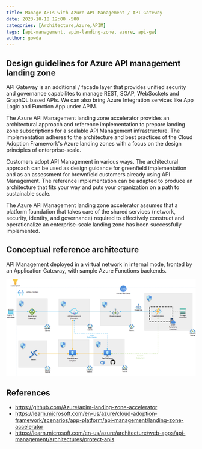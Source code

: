 ```yaml
---
title: Manage APIs with Azure API Management / API Gateway
date: 2023-10-18 12:00 -500
categories: [Architecture,Azure,APIM]
tags: [api-management, apim-landing-zone, azure, api-gw]
author: gowda
---
```


## Design guidelines for Azure API management landing zone
API Gateway is an additional / facade layer that provides unified security and governance capabilites to manage REST, SOAP, WebSockets and GraphQL based APIs. We can also bring Azure Integration services like App Logic and Function App under APIM.

The Azure API Management landing zone accelerator provides an architectural approach and reference implementation to prepare landing zone subscriptions for a scalable API Management infrastructure. The implementation adheres to the architecture and best practices of the Cloud Adoption Framework's Azure landing zones with a focus on the design principles of enterprise-scale.

Customers adopt API Management in various ways. The architectural approach can be used as design guidance for greenfield implementation and as an assessment for brownfield customers already using API Management. The reference implementation can be adapted to produce an architecture that fits your way and puts your organization on a path to sustainable scale.

The Azure API Management landing zone accelerator assumes that a platform foundation that takes care of the shared services (network, security, identity, and governance) required to effectively construct and operationalize an enterprise-scale landing zone has been successfully implemented.

## Conceptual reference architecture
API Management deployed in a virtual network in internal mode, fronted by an Application Gateway, with sample Azure Functions backends.

![Desktop View](/assets/img/apim/apim-landing-zone.png)

## References
* <https://github.com/Azure/apim-landing-zone-accelerator>
* <https://learn.microsoft.com/en-us/azure/cloud-adoption-framework/scenarios/app-platform/api-management/landing-zone-accelerator>
* <https://learn.microsoft.com/en-us/azure/architecture/web-apps/api-management/architectures/protect-apis>
